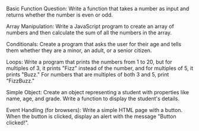 Basic Function Question: Write a function that takes a number as input and returns whether the number is even or odd.

Array Manipulation: Write a JavaScript program to create an array of numbers and then calculate the sum of all the numbers in the array.

Conditionals: Create a program that asks the user for their age and tells them whether they are a minor, an adult, or a senior citizen.

Loops: Write a program that prints the numbers from 1 to 20, but for multiples of 3, it prints "Fizz" instead of the number, and for multiples of 5, it prints "Buzz." For numbers that are multiples of both 3 and 5, print "FizzBuzz."

Simple Object: Create an object representing a student with properties like name, age, and grade. Write a function to display the student's details.

Event Handling (for browsers): Write a simple HTML page with a button. When the button is clicked, display an alert with the message "Button clicked!".